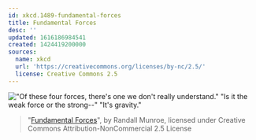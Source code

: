 ```yaml
---
id: xkcd.1489-fundamental-forces
title: Fundamental Forces
desc: ''
updated: 1616186984541
created: 1424419200000
sources:
  name: xkcd
  url: 'https://creativecommons.org/licenses/by-nc/2.5/'
  license: Creative Commons 2.5
---
```

!["Of these four forces, there's one we don't really understand." "Is it the weak force or the strong--" "It's gravity."](https://imgs.xkcd.com/comics/fundamental_forces.png)
> "[Fundamental Forces](https://xkcd.com/1489/)", by Randall Munroe, licensed under Creative Commons Attribution-NonCommercial 2.5 License
